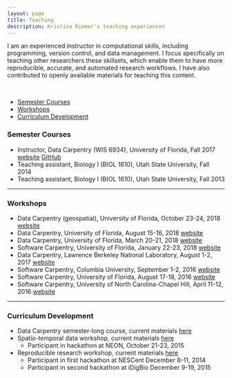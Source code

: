 ```yaml
---
layout: page
title: Teaching
description: Kristina Riemer's teaching experiences
---
```


I am an experienced instructor in computational skills, including programming, version control, and data management. I focus specifically on teaching other researchers these skillsets, which enable them to have more reproducible, accurate, and automated research workflows. I have also contributed to openly available materials for teaching this content. 
&nbsp;

&nbsp;

<div class="navbar">
    <div class="navbar-inner">
        <ul class="nav">
            <li><a href="#semester">Semester Courses</a></li>
            <li><a href="#workshop">Workshops</a></li>
            <li><a href="#dev">Curriculum Development</a></li>
        </ul>
    </div>
</div>


### <a name="semester"></a>Semester Courses

- Instructor, Data Carpentry (WIS 6934), University of Florida, Fall 2017 [website](http://www.datacarpentry.org/semester-biology/) [GitHub](https://github.com/datacarpentry/semester-biology) 
- Teaching assistant, Biology I (BIOL 1610), Utah State University, Fall 2014
- Teaching assistant, Biology I (BIOL 1610), Utah State University, Fall 2013

---

### <a name="workshop"></a>Workshops

- Data Carpentry (geospatial), University of Florida, October 23-24, 2018 [website](https://uf-carpentry.github.io/2018-10-23-ufii-geospatial/)
- Data Carpentry, University of Florida, August 15-16, 2018 [website](https://picardis.github.io/2018-08-15-ufii/)
- Data Carpentry, University of Florida, March 20-21, 2018 [website](https://uf-carpentry.github.io/2018-03-20-UFDataSymposium/)
- Software Carpentry, University of Florida, January 22-23, 2018 [website](https://uf-carpentry.github.io/2018-01-22-UFII/)
- Data Carpentry, Lawrence Berkeley National Laboratory, August 1-2, 2017 [website](https://kristinariemer.github.io/2017-08-01-berkeleylab/)
- Software Carpentry, Columbia University, September 1-2, 2016 [website](https://columbia-swc.github.io/2016-09-01-cu-r/)
- Software Carpentry, University of Florida, August 17-18, 2016 [website](https://acislab.github.io/2016-08-17-UF-Informatics-Institute/)
- Software Carpentry, University of North Carolina-Chapel Hill, April 11-12, 2016 [website](http://kcranston.github.io/2016-04-11-UNC/)

---

### <a name="dev"></a>Curriculum Development

- Data Carpentry semester-long course, current materials [here](https://github.com/datacarpentry/semester-biology)
- Spatio-temporal data workshop, current materials [here](http://www.datacarpentry.org/lessons/#geospatial-data-workshop)
    - Participant in hackathon at NEON, October 21-23, 2015
- Reproducible research workshop, current materials [here](http://www.datacarpentry.org/rr-workshop/)
    - Participant in first hackathon at NESCent December 8-11, 2014
    - Participant in second hackathon at iDigBio December 9-19, 2015